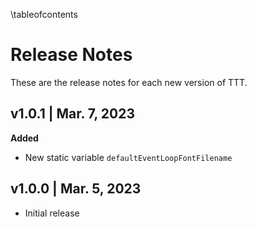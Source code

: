\tableofcontents

# Release Notes
These are the release notes for each new version of TTT.

## v1.0.1 | Mar. 7, 2023
**Added**
- New static variable `defaultEventLoopFontFilename`

## v1.0.0 | Mar. 5, 2023
- Initial release
